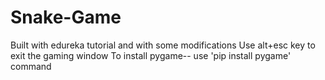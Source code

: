 # Snake-Game
Built with edureka tutorial and with some modifications
Use alt+esc key to exit the gaming window
To install pygame-- use 'pip install pygame' command
